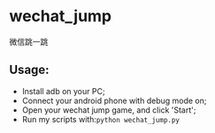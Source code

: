 # wechat_jump
微信跳一跳

## Usage:

- Install adb on your PC;
- Connect your android phone with debug mode on;
- Open your wechat jump game, and click 'Start';
- Run my scripts with:`python wechat_jump.py`
